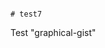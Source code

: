                                                                                                                                                                                                                                                                                                                                                                                                                                                                                                                                                                                            # test7
Test "graphical-gist"